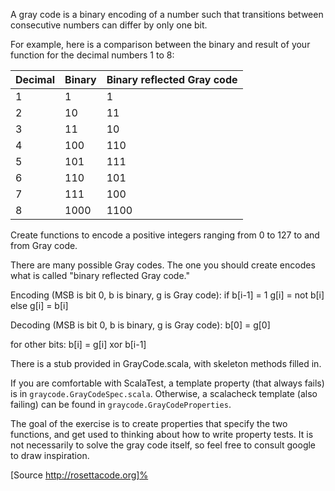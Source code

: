 A gray code is a binary encoding of a number such that transitions between consecutive numbers can differ by only one bit.

For example, here is a comparison between the binary and result of your function for the decimal numbers 1 to 8:

| Decimal | Binary | Binary reflected Gray code |
|---------|--------|----------------------------|
| 1       | 1      |    1                       |
| 2       | 10     |   11                       |
| 3       | 11     |   10                       |
| 4       | 100    |  110                       |
| 5       | 101    |  111                       |
| 6       | 110    |  101                       |
| 7       | 111    |  100                       |
| 8       | 1000   | 1100                       |
      
Create functions to encode a positive integers ranging from 0 to 127 to and from Gray code.

There are many possible Gray codes. The one you should create
encodes what is called "binary reflected Gray code."

Encoding (MSB is bit 0, b is binary, g is Gray code):
  if b[i-1] = 1
     g[i] = not b[i]
  else
     g[i] = b[i]


Decoding (MSB is bit 0, b is binary, g is Gray code):
  b[0] = g[0]

  for other bits:
  b[i] = g[i] xor b[i-1]


There is a stub provided in GrayCode.scala, with skeleton methods filled in.

If you are comfortable with ScalaTest, a template property (that always fails) is in `graycode.GrayCodeSpec.scala`.
Otherwise, a scalacheck template (also failing) can be found in `graycode.GrayCodeProperties`.


The goal of the exercise is to create properties that specify the two functions, and get used to thinking about how to write property tests. 
It is not necessarily to solve the gray code itself, so feel free to consult google to draw inspiration.
 
[Source http://rosettacode.org]%  
